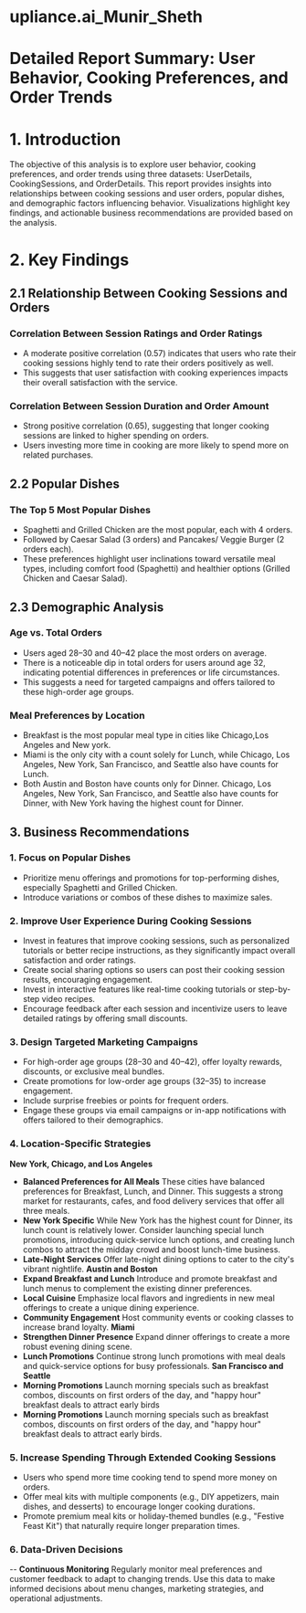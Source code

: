 # upliance.ai_Munir_Sheth

# Detailed Report Summary: User Behavior, Cooking Preferences, and Order Trends

# 1. Introduction

The objective of this analysis is to explore user behavior, cooking preferences, and order trends using three datasets: UserDetails, CookingSessions, and OrderDetails. This report provides insights into relationships between cooking sessions and user orders, popular dishes, and demographic factors influencing behavior. Visualizations highlight key findings, and actionable business recommendations are provided based on the analysis.

# 2. Key Findings
## 2.1 Relationship Between Cooking Sessions and Orders
### Correlation Between Session Ratings and Order Ratings
- A moderate positive correlation (0.57) indicates that users who rate their cooking sessions highly tend to rate their orders positively as well.
- This suggests that user satisfaction with cooking experiences impacts their overall satisfaction with the service.

### Correlation Between Session Duration and Order Amount
- Strong positive correlation (0.65), suggesting that longer cooking sessions are linked to higher spending on orders.
- Users investing more time in cooking are more likely to spend more on related purchases.

## 2.2 Popular Dishes
### The Top 5 Most Popular Dishes
- Spaghetti and Grilled Chicken are the most popular, each with 4 orders.
- Followed by Caesar Salad (3 orders) and Pancakes/ Veggie Burger (2 orders each).
- These preferences highlight user inclinations toward versatile meal types, including comfort food (Spaghetti) and healthier options (Grilled Chicken and Caesar Salad).

## 2.3 Demographic Analysis
### Age vs. Total Orders
- Users aged 28–30 and 40–42 place the most orders on average.
- There is a noticeable dip in total orders for users around age 32, indicating potential differences in preferences or life circumstances.
- This suggests a need for targeted campaigns and offers tailored to these high-order age groups.

### Meal Preferences by Location
- Breakfast is the most popular meal type in cities like Chicago,Los Angeles and New york.
- Miami is the only city with a count solely for Lunch, while Chicago, Los Angeles, New York, San Francisco, and Seattle also have counts for Lunch.
- Both Austin and Boston have counts only for Dinner. Chicago, Los Angeles, New York, San Francisco, and Seattle also have counts for Dinner, with New York having the highest count for Dinner.

## 3. Business Recommendations
### 1. Focus on Popular Dishes
- Prioritize menu offerings and promotions for top-performing dishes, especially Spaghetti and Grilled Chicken.
- Introduce variations or combos of these dishes to maximize sales.
### 2. Improve User Experience During Cooking Sessions
- Invest in features that improve cooking sessions, such as personalized tutorials or better recipe instructions, as they significantly impact overall satisfaction and order ratings.
- Create social sharing options so users can post their cooking session results, encouraging engagement.
- Invest in interactive features like real-time cooking tutorials or step-by-step video recipes.
- Encourage feedback after each session and incentivize users to leave detailed ratings by offering small discounts.
### 3. Design Targeted Marketing Campaigns
- For high-order age groups (28–30 and 40–42), offer loyalty rewards, discounts, or exclusive meal bundles.
- Create promotions for low-order age groups (32–35) to increase engagement.
- Include surprise freebies or points for frequent orders.
- Engage these groups via email campaigns or in-app notifications with offers tailored to their demographics.
### 4. Location-Specific Strategies
**New York, Chicago, and Los Angeles**
- **Balanced Preferences for All Meals** These cities have balanced preferences for Breakfast, Lunch, and Dinner. This suggests a strong market for restaurants, cafes, and food delivery services that offer all three meals.
- **New York Specific** While New York has the highest count for Dinner, its lunch count is relatively lower. Consider launching special lunch promotions, introducing quick-service lunch options, and creating lunch combos to attract the midday crowd and boost lunch-time business.
- **Late-Night Services** Offer late-night dining options to cater to the city's vibrant nightlife.
**Austin and Boston**
- **Expand Breakfast and Lunch** Introduce and promote breakfast and lunch menus to complement the existing dinner preferences.
- **Local Cuisine** Emphasize local flavors and ingredients in new meal offerings to create a unique dining experience.
- **Community Engagement** Host community events or cooking classes to increase brand loyalty.
**Miami**
- **Strengthen Dinner Presence** Expand dinner offerings to create a more robust evening dining scene.
- **Lunch Promotions** Continue strong lunch promotions with meal deals and quick-service options for busy professionals.
**San Francisco and Seattle**
- **Morning Promotions** Launch morning specials such as breakfast combos, discounts on first orders of the day, and "happy hour" breakfast deals to attract early birds
- **Morning Promotions** Launch morning specials such as breakfast combos, discounts on first orders of the day, and "happy hour" breakfast deals to attract early birds.
### 5. Increase Spending Through Extended Cooking Sessions
- Users who spend more time cooking tend to spend more money on orders.
- Offer meal kits with multiple components (e.g., DIY appetizers, main dishes, and desserts) to encourage longer cooking durations.
- Promote premium meal kits or holiday-themed bundles (e.g., "Festive Feast Kit") that naturally require longer preparation times.
### 6. Data-Driven Decisions
-- **Continuous Monitoring** Regularly monitor meal preferences and customer feedback to adapt to changing trends. Use this data to make informed decisions about menu changes, marketing strategies, and operational adjustments.
